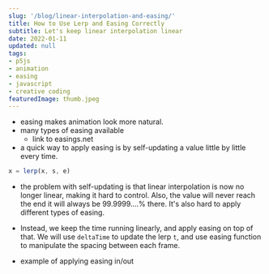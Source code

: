 ```yaml
---
slug: '/blog/linear-interpolation-and-easing/'
title: How to Use Lerp and Easing Correctly
subtitle: Let's keep linear interpolation linear
date: 2022-01-11
updated: null
tags:
- p5js
- animation
- easing
- javascript
- creative coding
featuredImage: thumb.jpeg
---
```


- easing makes animation look more natural.
- many types of easing available
  - link to easings.net
- a quick way to apply easing is by self-updating a value little by little every time.
```js
x = lerp(x, s, e)
```
- the problem with self-updating is that linear interpolation is now no longer linear, making it hard to control. Also, the value will never reach the end it will always be 99.9999....% there. It's also hard to apply different types of easing.

- Instead, we keep the time running linearly, and apply easing on top of that. We will use `deltaTime` to update the lerp `t`, and use easing function to manipulate the spacing between each frame.

- example of applying easing in/out